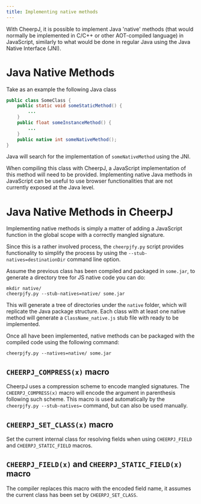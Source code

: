 ```yaml
---
title: Implementing native methods
---
```


With CheerpJ, it is possible to implement Java 'native' methods (that would normally be implemented in C/C++ or other AOT-compiled language) in JavaScript, similarly to what would be done in regular Java using the Java Native Interface (JNI).

# Java Native Methods

Take as an example the following Java class

```java
public class SomeClass {
    public static void someStaticMethod() {
        ...
    }
    public float someInstanceMethod() {
        ...
    }
    public native int someNativeMethod();
}
```

Java will search for the implementation of ```someNativeMethod``` using the JNI. 

When compiling this class with CheerpJ, a JavaScript implementation of this method will need to be provided. Implementing native Java methods in JavaScript can be useful to use browser functionalities that are not currently exposed at the Java level.

# Java Native Methods in CheerpJ

Implementing native methods is simply a matter of adding a JavaScript function in the global scope with a correctly mangled signature. 

Since this is a rather involved process, the ```cheerpjfy.py``` script provides functionality to simplify the process by using the ```--stub-natives=destinationDir``` command line option.

Assume the previous class has been compiled and packaged in ```some.jar```, to generate a directory tree for JS native code you can do:

```
mkdir native/
cheerpjfy.py --stub-natives=native/ some.jar
```

This will generate a tree of directories under the ```native``` folder, which will replicate the Java package structure. Each class with at least one native method will generate a ```ClassName_native.js``` stub file with ready to be implemented.

Once all have been implemented, native methods can be packaged with the compiled code using the following command:

```
cheerpjfy.py --natives=native/ some.jar
```

## ```CHEERPJ_COMPRESS(x)``` macro

CheerpJ uses a compression scheme to encode mangled signatures. The ```CHEERPJ_COMPRESS(x)``` macro will encode the argument in parenthesis following such scheme. This macro is used automatically by the ```cheerpjfy.py --stub-natives=``` command, but can also be used manually.

## ```CHEERPJ_SET_CLASS(x)``` macro

Set the current internal class for resolving fields when using ```CHEERPJ_FIELD``` and ```CHEERPJ_STATIC_FIELD``` macros.

## ```CHEERPJ_FIELD(x)``` and ```CHEERPJ_STATIC_FIELD(x)``` macro

The compiler replaces this macro with the encoded field name, it assumes the current class has been set by ```CHEERPJ_SET_CLASS```.
